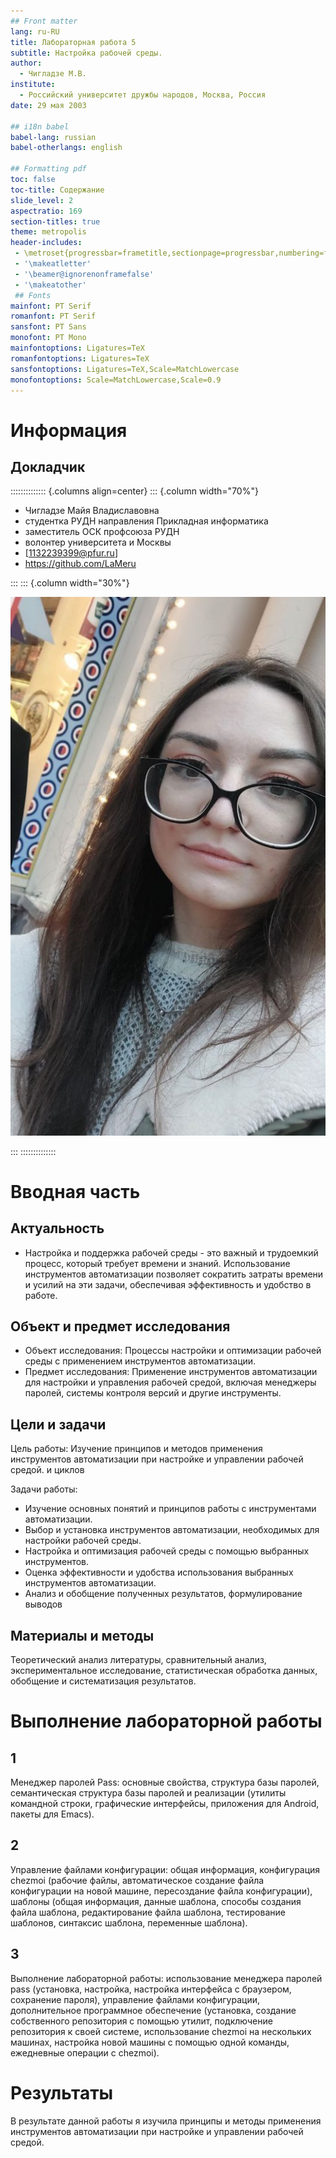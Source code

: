 ```yaml
---
## Front matter
lang: ru-RU
title: Лабораторная работа 5
subtitle: Настройка рабочей среды.
author:
  - Чигладзе М.В.
institute:
  - Российский университет дружбы народов, Москва, Россия
date: 29 мая 2003

## i18n babel
babel-lang: russian
babel-otherlangs: english

## Formatting pdf
toc: false
toc-title: Содержание
slide_level: 2
aspectratio: 169
section-titles: true
theme: metropolis
header-includes:
 - \metroset{progressbar=frametitle,sectionpage=progressbar,numbering=fraction}
 - '\makeatletter'
 - '\beamer@ignorenonframefalse'
 - '\makeatother'
 ## Fonts
mainfont: PT Serif
romanfont: PT Serif
sansfont: PT Sans
monofont: PT Mono
mainfontoptions: Ligatures=TeX
romanfontoptions: Ligatures=TeX
sansfontoptions: Ligatures=TeX,Scale=MatchLowercase
monofontoptions: Scale=MatchLowercase,Scale=0.9
---
```


# Информация


## Докладчик

:::::::::::::: {.columns align=center}
::: {.column width="70%"}

  * Чигладзе Майя Владиславовна
  * студентка РУДН направления Прикладная информатика
  * заместитель ОСК профсоюза РУДН
  * волонтер университета и Москвы
  * [1132239399@pfur.ru]
  * <https://github.com/LaMeru>

:::
::: {.column width="30%"}

![](./image/IMG_20240129_120520_416.jpg)

:::
::::::::::::::

# Вводная часть


## Актуальность
 -    Настройка и поддержка рабочей среды - это важный и трудоемкий процесс, который требует времени и знаний. Использование инструментов автоматизации позволяет сократить затраты времени и усилий на эти задачи, обеспечивая эффективность и удобство в работе.

## Объект и предмет исследования
 - Объект исследования:  Процессы настройки и оптимизации рабочей среды с применением инструментов автоматизации.
 - Предмет исследования: Применение инструментов автоматизации для настройки и управления рабочей средой, включая менеджеры паролей, системы контроля версий и другие инструменты.

## Цели и задачи
Цель работы: Изучение принципов и методов применения инструментов автоматизации при настройке и управлении рабочей средой.
и циклов

Задачи работы:

 - Изучение основных понятий и принципов работы с инструментами автоматизации.
 - Выбор и установка инструментов автоматизации, необходимых для настройки рабочей среды.
 - Настройка и оптимизация рабочей среды с помощью выбранных инструментов.
 - Оценка эффективности и удобства использования выбранных инструментов автоматизации.
 - Анализ и обобщение полученных результатов, формулирование выводов
 
## Материалы и методы

Теоретический анализ литературы, сравнительный анализ, экспериментальное исследование, статистическая обработка данных, обобщение и систематизация результатов.

# Выполнение лабораторной работы

## 1

Менеджер паролей Pass: основные свойства, структура базы паролей, семантическая структура базы паролей и реализации (утилиты командной строки, графические интерфейсы, приложения для Android, пакеты для Emacs).

## 2

Управление файлами конфигурации: общая информация, конфигурация chezmoi (рабочие файлы, автоматическое создание файла конфигурации на новой машине, пересоздание файла конфигурации), шаблоны (общая информация, данные шаблона, способы создания файла шаблона, редактирование файла шаблона, тестирование шаблонов, синтаксис шаблона, переменные шаблона).

## 3

Выполнение лабораторной работы: использование менеджера паролей pass (установка, настройка, настройка интерфейса с браузером, сохранение пароля), управление файлами конфигурации, дополнительное программное обеспечение (установка, создание собственного репозитория с помощью утилит, подключение репозитория к своей системе, использование chezmoi на нескольких машинах, настройка новой машины с помощью одной команды, ежедневные операции с chezmoi).

# Результаты

В результате данной работы я изучила принципы и методы применения инструментов автоматизации при настройке и управлении рабочей средой.
